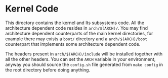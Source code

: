 # Kernel Code

This directory contains the kernel and Its subsystems code. All the
architecture dependent code resides in `arch/$(ARCH)/`. You may find
architecture dependent counterparts of the main kernel directories,
for example there may exists a `boot/` directory and a `arch/$(ARCH)/boot`
counterpart that implements some architecture dependent code.

The headers present in `arch/$(ARCH)/include` will be installed together
with all the other headers. You can set the `ARCH` variable in your
environment, anyway you should source the `config.sh` file generated
from `make config` in the root directory before doing anything.

